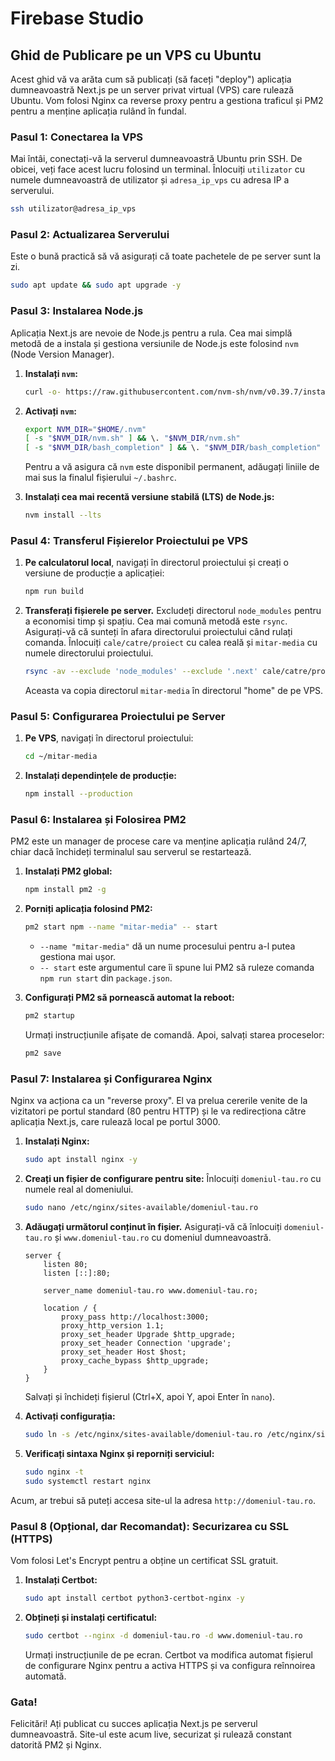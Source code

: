 # Firebase Studio

## Ghid de Publicare pe un VPS cu Ubuntu

Acest ghid vă va arăta cum să publicați (să faceți "deploy") aplicația dumneavoastră Next.js pe un server privat virtual (VPS) care rulează Ubuntu. Vom folosi Nginx ca reverse proxy pentru a gestiona traficul și PM2 pentru a menține aplicația rulând în fundal.

### Pasul 1: Conectarea la VPS

Mai întâi, conectați-vă la serverul dumneavoastră Ubuntu prin SSH. De obicei, veți face acest lucru folosind un terminal. Înlocuiți `utilizator` cu numele dumneavoastră de utilizator și `adresa_ip_vps` cu adresa IP a serverului.

```bash
ssh utilizator@adresa_ip_vps
```

### Pasul 2: Actualizarea Serverului

Este o bună practică să vă asigurați că toate pachetele de pe server sunt la zi.

```bash
sudo apt update && sudo apt upgrade -y
```

### Pasul 3: Instalarea Node.js

Aplicația Next.js are nevoie de Node.js pentru a rula. Cea mai simplă metodă de a instala și gestiona versiunile de Node.js este folosind `nvm` (Node Version Manager).

1.  **Instalați `nvm`:**
    ```bash
    curl -o- https://raw.githubusercontent.com/nvm-sh/nvm/v0.39.7/install.sh | bash
    ```

2.  **Activați `nvm`:**
    ```bash
    export NVM_DIR="$HOME/.nvm"
    [ -s "$NVM_DIR/nvm.sh" ] && \. "$NVM_DIR/nvm.sh"
    [ -s "$NVM_DIR/bash_completion" ] && \. "$NVM_DIR/bash_completion"
    ```
    Pentru a vă asigura că `nvm` este disponibil permanent, adăugați liniile de mai sus la finalul fișierului `~/.bashrc`.

3.  **Instalați cea mai recentă versiune stabilă (LTS) de Node.js:**
    ```bash
    nvm install --lts
    ```

### Pasul 4: Transferul Fișierelor Proiectului pe VPS

1.  **Pe calculatorul local**, navigați în directorul proiectului și creați o versiune de producție a aplicației:
    ```bash
    npm run build
    ```

2.  **Transferați fișierele pe server.** Excludeți directorul `node_modules` pentru a economisi timp și spațiu. Cea mai comună metodă este `rsync`. Asigurați-vă că sunteți în afara directorului proiectului când rulați comanda. Înlocuiți `cale/catre/proiect` cu calea reală și `mitar-media` cu numele directorului proiectului.

    ```bash
    rsync -av --exclude 'node_modules' --exclude '.next' cale/catre/proiect/mitar-media/ utilizator@adresa_ip_vps:~/
    ```
    Aceasta va copia directorul `mitar-media` în directorul "home" de pe VPS.

### Pasul 5: Configurarea Proiectului pe Server

1.  **Pe VPS**, navigați în directorul proiectului:
    ```bash
    cd ~/mitar-media
    ```

2.  **Instalați dependințele de producție:**
    ```bash
    npm install --production
    ```

### Pasul 6: Instalarea și Folosirea PM2

PM2 este un manager de procese care va menține aplicația rulând 24/7, chiar dacă închideți terminalul sau serverul se restartează.

1.  **Instalați PM2 global:**
    ```bash
    npm install pm2 -g
    ```

2.  **Porniți aplicația folosind PM2:**
    ```bash
    pm2 start npm --name "mitar-media" -- start
    ```
    *   `--name "mitar-media"` dă un nume procesului pentru a-l putea gestiona mai ușor.
    *   `-- start` este argumentul care îi spune lui PM2 să ruleze comanda `npm run start` din `package.json`.

3.  **Configurați PM2 să pornească automat la reboot:**
    ```bash
    pm2 startup
    ```
    Urmați instrucțiunile afișate de comandă. Apoi, salvați starea proceselor:
    ```bash
    pm2 save
    ```

### Pasul 7: Instalarea și Configurarea Nginx

Nginx va acționa ca un "reverse proxy". El va prelua cererile venite de la vizitatori pe portul standard (80 pentru HTTP) și le va redirecționa către aplicația Next.js, care rulează local pe portul 3000.

1.  **Instalați Nginx:**
    ```bash
    sudo apt install nginx -y
    ```

2.  **Creați un fișier de configurare pentru site:**
    Înlocuiți `domeniul-tau.ro` cu numele real al domeniului.
    ```bash
    sudo nano /etc/nginx/sites-available/domeniul-tau.ro
    ```

3.  **Adăugați următorul conținut în fișier.** Asigurați-vă că înlocuiți `domeniul-tau.ro` și `www.domeniul-tau.ro` cu domeniul dumneavoastră.

    ```nginx
    server {
        listen 80;
        listen [::]:80;

        server_name domeniul-tau.ro www.domeniul-tau.ro;

        location / {
            proxy_pass http://localhost:3000;
            proxy_http_version 1.1;
            proxy_set_header Upgrade $http_upgrade;
            proxy_set_header Connection 'upgrade';
            proxy_set_header Host $host;
            proxy_cache_bypass $http_upgrade;
        }
    }
    ```
    Salvați și închideți fișierul (Ctrl+X, apoi Y, apoi Enter în `nano`).

4.  **Activați configurația:**
    ```bash
    sudo ln -s /etc/nginx/sites-available/domeniul-tau.ro /etc/nginx/sites-enabled/
    ```

5.  **Verificați sintaxa Nginx și reporniți serviciul:**
    ```bash
    sudo nginx -t
    sudo systemctl restart nginx
    ```

Acum, ar trebui să puteți accesa site-ul la adresa `http://domeniul-tau.ro`.

### Pasul 8 (Opțional, dar Recomandat): Securizarea cu SSL (HTTPS)

Vom folosi Let's Encrypt pentru a obține un certificat SSL gratuit.

1.  **Instalați Certbot:**
    ```bash
    sudo apt install certbot python3-certbot-nginx -y
    ```

2.  **Obțineți și instalați certificatul:**
    ```bash
    sudo certbot --nginx -d domeniul-tau.ro -d www.domeniul-tau.ro
    ```
    Urmați instrucțiunile de pe ecran. Certbot va modifica automat fișierul de configurare Nginx pentru a activa HTTPS și va configura reînnoirea automată.

### Gata!

Felicitări! Ați publicat cu succes aplicația Next.js pe serverul dumneavoastră. Site-ul este acum live, securizat și rulează constant datorită PM2 și Nginx.
